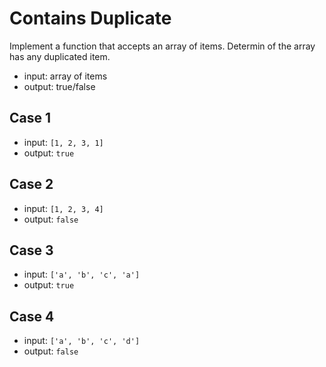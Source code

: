 # Contains Duplicate

Implement a function that accepts an array of items. Determin of the array has any duplicated item.

- input: array of items
- output: true/false

## Case 1

- input: `[1, 2, 3, 1]`
- output: `true`

## Case 2

- input: `[1, 2, 3, 4]`
- output: `false`

## Case 3

- input: `['a', 'b', 'c', 'a']`
- output: `true`

## Case 4

- input: `['a', 'b', 'c', 'd']`
- output: `false`
